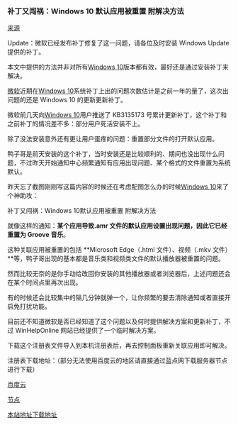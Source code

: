 
### 补丁又闯祸：Windows 10 默认应用被重置 附解决方法
[来源](https://www.landiannews.com/archives/20966.html)

Update：微软已经发布补丁修复了这一问题，请各位及时安装 Windows Update 提供的补丁。

本文中提供的方法并非对所有[Windows 10](http://www.landiannews.com/archives/tag/Windows-10)版本都有效，最好还是通过安装补丁来解决。

[微软](http://www.landiannews.com/archives/tag/%E5%BE%AE%E8%BD%AF)近期在[Windows 10](http://www.landiannews.com/archives/tag/Windows-10)系统补丁上出的问题次数估计是之前一年的量了，这次出问题的还是 Windows 10 的更新更新补丁。

微软前几天向[Windows 10](http://www.landiannews.com/archives/tag/Windows-10)用户推送了 KB3135173 号累计更新补丁，这个补丁和之前补丁的情况差不多：部分用户死活安装不上。

除了没法安装意外还有更让用户蛋疼的问题：重置部分文件的打开默认应用。

鸭子哥是前天安装的这个补丁，当时安装还是比较顺利的、期间也没出现什么问题，不过昨天开始通知中心频繁通知有应用出现问题、某个格式的文件重置为系统默认。

昨天忘了截图刚刚写这篇内容的时候还在考虑配图怎么办的时候[Windows 10](http://www.landiannews.com/archives/tag/Windows-10)来了个神助攻：

补丁又闯祸：Windows 10默认应用被重置 附解决方法

就像这样的通知：**某个应用导致.amr 文件的默认应用设置出现问题，因此它已经重置为 Groove 音乐**。

这种关联应用被重置的包括 **Microsoft Edge（.html 文件）、视频（.mkv 文件）**等，鸭子哥出现的基本都是音乐类和视频类文件的默认播放器被重置的问题。

然而比较无奈的是你手动给改回你安装的其他播放器或者浏览器后，上述问题还会在某个时间点里再次出现。

有的时候还会比较集中的隔几分钟就弹一个，让你频繁的要去清除通知或者直接开启免打扰功能。

目前还不知道微软是否已经知道了这个问题以及何时提供解决方案和更新补丁，不过 WinHelpOnline 网站已经提供了一个临时解决方案。

下载这个注册表文件导入到本机注册表后，再去控制面板重新关联应用即可解决。

注册表下载地址：（部分无法使用百度云的地区请直接通过蓝点网下载服务器节点进行下载）

[百度云](http://pan.baidu.com/s/1o7zrHdK)

[节点](http://xiazai.landiannews.com/files/2016/02/w10_stop_reset_fileasso.zip)

[本站地址下载地址](\resource\w10_stop_reset_fileasso_2.zip)
